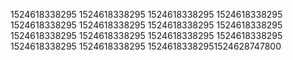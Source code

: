 1524618338295
1524618338295
1524618338295
1524618338295
1524618338295
1524618338295
1524618338295
1524618338295
1524618338295
1524618338295
1524618338295
1524618338295
1524618338295
1524618338295
15246183382951524628747800